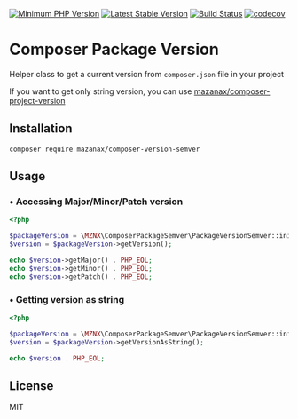 [![Minimum PHP Version](https://img.shields.io/badge/php-%3E%3D%207.4-8892BF.svg?style=flat-square)](https://php.net/)
[![Latest Stable Version](https://poser.pugx.org/mazanax/composer-version-semver/v)](//packagist.org/packages/mazanax/composer-version-semver)
[![Build Status](https://api.travis-ci.com/mazanax/composer-package-version-semver.svg?branch=master)](https://travis-ci.com/github/mazanax/composer-package-version-semver)
[![codecov](https://codecov.io/gh/mazanax/composer-package-version-semver/branch/master/graph/badge.svg?token=E1EQHJQJTH)](https://codecov.io/gh/mazanax/composer-package-version-semver)

# Composer Package Version
Helper class to get a current version from `composer.json` file in your project

If you want to get only string version, you can use [mazanax/composer-project-version](https://packagist.org/packages/mazanax/composer-project-version)

## Installation
`composer require mazanax/composer-version-semver`

## Usage

### &bull; Accessing Major/Minor/Patch version
```php
<?php

$packageVersion = \MZNX\ComposerPackageSemver\PackageVersionSemver::init(__DIR__ . '/path/to/composer.json');
$version = $packageVersion->getVersion();

echo $version->getMajor() . PHP_EOL;
echo $version->getMinor() . PHP_EOL;
echo $version->getPatch() . PHP_EOL;
```

### &bull; Getting version as string
```php
<?php

$packageVersion = \MZNX\ComposerPackageSemver\PackageVersionSemver::init(__DIR__ . '/path/to/composer.json');
$version = $packageVersion->getVersionAsString();

echo $version . PHP_EOL;
```

## License

MIT
